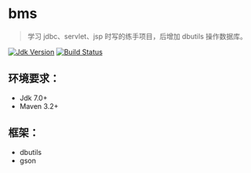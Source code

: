 # bms
> 学习 jdbc、servlet、jsp 时写的练手项目，后增加 dbutils 操作数据库。

[![Jdk Version](https://img.shields.io/badge/JDK-1.7+-green.svg)](https://www.oracle.com/technetwork/java/javase/downloads/index.html)
[![Build Status](https://travis-ci.org/baayso/bms.svg?branch=master)](https://travis-ci.org/baayso/bms)

## 环境要求：
* Jdk 7.0+
* Maven 3.2+

## 框架：
* dbutils
* gson
